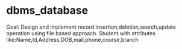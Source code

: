# dbms_database

Goal: Design and implement record insertion,deletion,search,update operation using file based approach.
      Student  with attributes like:Name,Id,Address,DOB,mail,phone,course,branch
